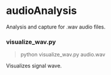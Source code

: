 # audioAnalysis
Analysis and capture for .wav audio files.

### visualize_wav.py

> python visualize_wav.py audio.wav

Visualizes signal wave.
